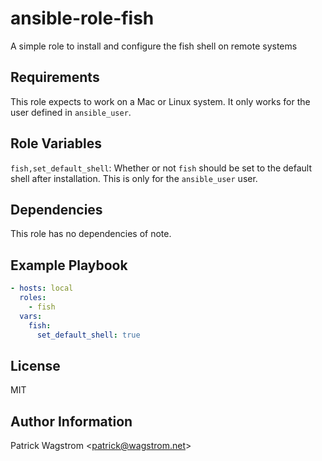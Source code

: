 ansible-role-fish
=================

A simple role to install and configure the fish shell on remote systems

Requirements
------------

This role expects to work on a Mac or Linux system. It only works for the user defined in `ansible_user`.

Role Variables
--------------

`fish,set_default_shell`: Whether or not `fish` should be set to the default shell after installation. This is only for the `ansible_user` user.

Dependencies
------------

This role has no dependencies of note.

Example Playbook
----------------

```yaml
- hosts: local
  roles:
    - fish
  vars:
    fish:
      set_default_shell: true
```

License
-------

MIT

Author Information
------------------

Patrick Wagstrom &lt;patrick@wagstrom.net&gt;